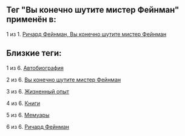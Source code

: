 ## Тег "Вы конечно шутите мистер Фейнман" применён в:

1 из 1. [Ричард Фейнман, Вы конечно шутите мистер Фейнман](../Книги/Мемуары/Ричард%20Фейнман%20-%20Вы%20конечно%20шутите%20мистер%20Фейнман.md)

## Близкие теги:

1 из 6. [Автобиография](./автобиография.md)

2 из 6. [Вы конечно шутите мистер Фейнман](./вы%20конечно%20шутите%20мистер%20фейнман.md)

3 из 6. [Жизненный опыт](./жизненный%20опыт.md)

4 из 6. [Книги](./книги.md)

5 из 6. [Мемуары](./мемуары.md)

6 из 6. [Ричард Фейнман](./ричард%20фейнман.md)

